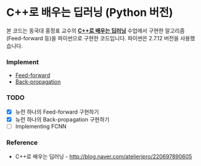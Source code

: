 # C++로 배우는 딥러닝 (Python 버전) 

본 코드는 동국대 홍정표 교수의 **[C++로 배우는 딥러닝](http://blog.naver.com/atelierjpro/220697890605)** 수업에서 구현한 알고리즘(Feed-forward 등)을 파이썬으로 구현한 코드입니다. 파이썬은 2.7.12 버전을 사용했습니다.

### Implement
- [Feed-forward]()
- [Back-propagation]()

### TODO
- [x] 뉴런 하나의 Feed-forward 구현하기 
- [x] 뉴런 하나의 Back-propagation 구현하기
- [ ] Implementing FCNN

### Reference
- C++로 배우는 딥러닝 - http://blog.naver.com/atelierjpro/220697890605